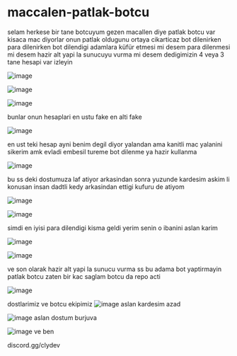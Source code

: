 # maccalen-patlak-botcu


selam herkese bir tane botcuyum gezen macallen diye patlak botcu var kisaca mac diyorlar onun patlak oldugunu ortaya cikarticaz bot dilenirken para dilenirken bot dilendigi adamlara küfür etmesi mi desem para dilenmesi mi desem hazir alt yapi la sunucuyu vurma mi desem
dedigimizin 4 veya 3 tane hesapi var izleyin


![image](https://github.com/realchavoo/maccalen-patlak-botcu/assets/133610412/8f1a9b25-75de-4adf-b674-c63480dd7057)

![image](https://github.com/realchavoo/maccalen-patlak-botcu/assets/133610412/a7a89d2c-293c-4a97-8843-624b53b23185)


![image](https://github.com/realchavoo/maccalen-patlak-botcu/assets/133610412/55cd550e-218f-479c-948f-a4ff08b1dda3)

bunlar onun hesaplari en ustu fake en alti fake  

![image](https://github.com/realchavoo/maccalen-patlak-botcu/assets/133610412/d991a690-9080-41f7-b35b-ecfa1b4abd06) 

en ust teki hesap ayni benim degil diyor yalandan ama kanitli mac yalanini sikerim amk evladi embesil tureme bot dilenme ya hazir kullanma

![image](https://github.com/realchavoo/maccalen-patlak-botcu/assets/133610412/7180b8ce-024c-49d2-9c92-35c1ba04e45c)

bu ss deki dostumuza laf atiyor arkasindan sonra yuzunde kardesim askim li konusan insan dadtli kedy arkasindan ettigi kufuru de atiyom

![image](https://github.com/realchavoo/maccalen-patlak-botcu/assets/133610412/03dc17e4-f821-474d-83f4-adb6289f5083)

![image](https://github.com/realchavoo/maccalen-patlak-botcu/assets/133610412/dbe512da-ca75-40c2-a38b-beeb393701ef)


simdi en iyisi para dilendigi kisma geldi yerim senin o ibanini aslan karim

![image](https://github.com/realchavoo/maccalen-patlak-botcu/assets/133610412/fd4645d5-3e57-4f90-a045-08f0bdf808e5)

![image](https://github.com/realchavoo/maccalen-patlak-botcu/assets/133610412/58166321-8b9c-4e42-93fc-38ac62b38efe)

ve son olarak hazir alt yapi la sunucu vurma ss bu adama bot yaptirmayin patlak botcu zaten bir kac saglam botcu da repo acti

![image](https://github.com/realchavoo/maccalen-patlak-botcu/assets/133610412/751345f5-5ff0-423f-a570-aaf7bc97fb38)

dostlarimiz ve botcu ekipimiz
![image](https://github.com/realchavoo/maccalen-patlak-botcu/assets/133610412/e4c00c95-f317-4242-8be5-28e8e359a012) aslan kardesim azad

![image](https://github.com/realchavoo/maccalen-patlak-botcu/assets/133610412/a12f5559-1e83-42be-b819-a04131c497b3) aslan dostum burjuva

![image](https://github.com/realchavoo/maccalen-patlak-botcu/assets/133610412/59781b3a-71ab-4487-b4ed-cc22b957b2b3) ve ben

discord.gg/clydev












